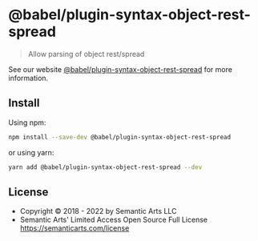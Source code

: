 # @babel/plugin-syntax-object-rest-spread

> Allow parsing of object rest/spread

See our website [@babel/plugin-syntax-object-rest-spread](https://babeljs.io/docs/en/next/babel-plugin-syntax-object-rest-spread.html) for more information.

## Install

Using npm:

```sh
npm install --save-dev @babel/plugin-syntax-object-rest-spread
```

or using yarn:

```sh
yarn add @babel/plugin-syntax-object-rest-spread --dev
```

## License

- Copyright © 2018 - 2022 by Semantic Arts LLC
- Semantic Arts' Limited Access Open Source Full License https://semanticarts.com/license
